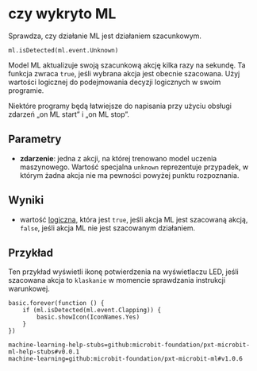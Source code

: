 # czy wykryto ML

Sprawdza, czy działanie ML jest działaniem szacunkowym.

```sig
ml.isDetected(ml.event.Unknown)
```

Model ML aktualizuje swoją szacunkową akcję kilka razy na sekundę. Ta funkcja zwraca `true`, jeśli wybrana akcja jest obecnie szacowana. Użyj wartości logicznej do podejmowania decyzji logicznych w swoim programie.

Niektóre programy będą łatwiejsze do napisania przy użyciu obsługi zdarzeń „on ML start” i „on ML stop”.

## Parametry

- **zdarzenie**: jedna z akcji, na której trenowano model uczenia maszynowego. Wartość specjalna `unknown` reprezentuje przypadek, w którym żadna akcja nie ma pewności powyżej punktu rozpoznania.

## Wyniki

- wartość [logiczna](/types/boolean), która jest `true`, jeśli akcja ML jest szacowaną akcją, `false`, jeśli akcja ML nie jest szacowanym działaniem.

## Przykład

Ten przykład wyświetli ikonę potwierdzenia na wyświetlaczu LED, jeśli szacowana akcja to `klaskanie` w momencie sprawdzania instrukcji warunkowej.

```blocks
basic.forever(function () {
    if (ml.isDetected(ml.event.Clapping)) {
        basic.showIcon(IconNames.Yes)
    }
})
```

```package
machine-learning-help-stubs=github:microbit-foundation/pxt-microbit-ml-help-stubs#v0.0.1
machine-learning=github:microbit-foundation/pxt-microbit-ml#v1.0.6
```
